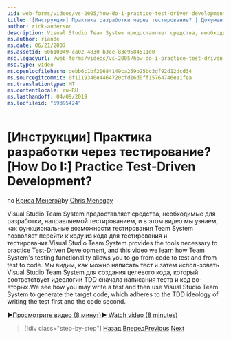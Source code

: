 ```yaml
---
uid: web-forms/videos/vs-2005/how-do-i-practice-test-driven-development
title: '[Инструкции] Практика разработки через тестирование? | Документы Майкрософт'
author: rick-anderson
description: Visual Studio Team System предоставляет средства, необходимые для практика разработки, направляемой тестированием и в этом видео мы узнаем, как Team System проверка функциональности...
ms.author: riande
ms.date: 06/21/2007
ms.assetid: 60b10049-ca02-4830-b3ce-83e9584511d0
msc.legacyurl: /web-forms/videos/vs-2005/how-do-i-practice-test-driven-development
msc.type: video
ms.openlocfilehash: debb6c1bf20684149ca259b25bc3df92d12dcd34
ms.sourcegitcommit: 0f1119340e4464720cfd16d0ff15764746ea1fea
ms.translationtype: MT
ms.contentlocale: ru-RU
ms.lasthandoff: 04/09/2019
ms.locfileid: "59395424"
---
```

# <a name="how-do-i-practice-test-driven-development"></a><span data-ttu-id="7347b-104">[Инструкции] Практика разработки через тестирование?</span><span class="sxs-lookup"><span data-stu-id="7347b-104">[How Do I:] Practice Test-Driven Development?</span></span>

<span data-ttu-id="7347b-105">по [Криса Менегэй](https://twitter.com/CMenegay)</span><span class="sxs-lookup"><span data-stu-id="7347b-105">by [Chris Menegay](https://twitter.com/CMenegay)</span></span>

<span data-ttu-id="7347b-106">Visual Studio Team System предоставляет средства, необходимые для разработки, направляемой тестированием, и в этом видео мы узнаем, как функциональные возможности тестирования Team System позволяет перейти к коду из кода для тестирования и тестирования.</span><span class="sxs-lookup"><span data-stu-id="7347b-106">Visual Studio Team System provides the tools necessary to practice Test-Driven Development, and this video we learn how Team System's testing functionality allows you to go from code to test and from test to code.</span></span> <span data-ttu-id="7347b-107">Мы видим, как можно написать тест и затем использовать Visual Studio Team System для создания целевого кода, который соответствует идеологии TDD сначала написания теста и код во-вторых.</span><span class="sxs-lookup"><span data-stu-id="7347b-107">We see how you may write a test and then use Visual Studio Team System to generate the target code, which adheres to the TDD ideology of writing the test first and the code second.</span></span>

[<span data-ttu-id="7347b-108">&#9654;Просмотрите видео (8 минут)</span><span class="sxs-lookup"><span data-stu-id="7347b-108">&#9654; Watch video (8 minutes)</span></span>](https://channel9.msdn.com/Blogs/ASP-NET-Site-Videos/how-do-i-practice-test-driven-development)

> [!div class="step-by-step"]
> <span data-ttu-id="7347b-109">[Назад](how-do-i-write-code-more-quickly-with-unit-tests.md)
> [Вперед](how-do-i-load-test-a-web-application.md)</span><span class="sxs-lookup"><span data-stu-id="7347b-109">[Previous](how-do-i-write-code-more-quickly-with-unit-tests.md)
[Next](how-do-i-load-test-a-web-application.md)</span></span>
